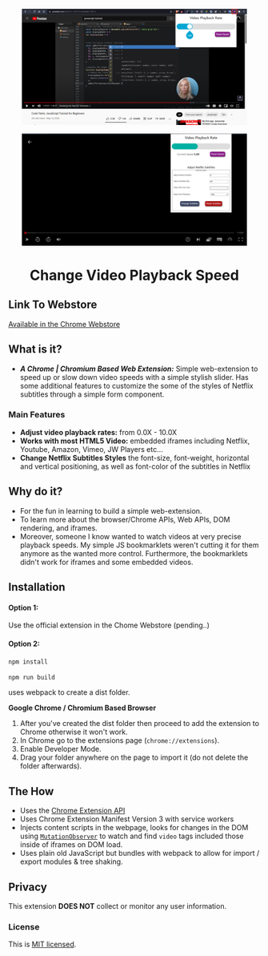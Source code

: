 <p align="center">
  <img src="./Chrome Store/Screenshots/Youtube Screenshot.png" width="450"/>
  </br>
</p>
<p align="center">
  <img src="./Chrome Store/Screenshots/Netflix Screenshot.png" width="450"/>
  </br>
</p>

<h1 align="center">Change Video Playback Speed</h1>

## Link To Webstore

[Available in the Chrome Webstore](https://chrome.google.com/webstore/detail/change-video-playback-spe/ncnbdjhoplchclmeanmckpmobhmodlio)

## What is it?

- **_A Chrome | Chromium Based Web Extension:_** Simple web-extension to speed up or slow down video speeds with a simple stylish slider. Has some additional features to customize the some of the styles of Netflix subtitles through a simple form component.

### Main Features

- **Adjust video playback rates:** from 0.0X - 10.0X
- **Works with most HTML5 Video:** embedded iframes including Netflix, Youtube, Amazon, Vimeo, JW Players etc...
- **Change Netflix Subtitles Styles** the font-size, font-weight, horizontal and vertical positioning, as well as font-color of the subtitles in Netflix

## Why do it?

- For the fun in learning to build a simple web-extension.
- To learn more about the browser/Chrome APIs, Web APIs, DOM rendering, and iframes.
- Moreover, someone I know wanted to watch videos at very precise playback speeds. My simple JS bookmarklets weren't cutting it for them anymore as the wanted more control. Furthermore, the bookmarklets didn't work for iframes and some embedded videos.

## Installation

#### Option 1:

Use the official extension in the Chome Webstore (pending..)

#### Option 2:

`npm install`

`npm run build`

uses webpack to create a dist folder.

**Google Chrome / Chromium Based Browser**

1. After you've created the dist folder then proceed to add the extension to Chrome otherwise it won't work.
2. In Chrome go to the extensions page (`chrome://extensions`).
3. Enable Developer Mode.
4. Drag your folder anywhere on the page to import it (do not delete the folder afterwards).

## The How

- Uses the [Chrome Extension API](https://developer.chrome.com/docs/extensions/reference/)
- Uses Chrome Extension Manifest Version 3 with service workers
- Injects content scripts in the webpage, looks for changes in the DOM using [`MutationObserver`](https://developer.mozilla.org/en-US/docs/Web/API/MutationObserver) to watch and find `video` tags included those inside of iframes on DOM load.
- Uses plain old JavaScript but bundles with webpack to allow for import / export modules & tree shaking.

## Privacy

This extension **DOES NOT** collect or monitor any user information.

### License

This is [MIT licensed](./LICENSE.TXT).
